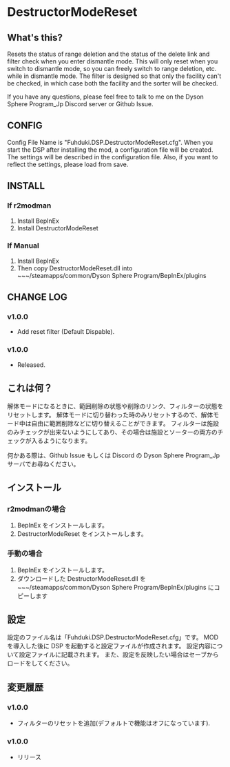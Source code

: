 # DestructorModeReset

## What's this?

Resets the status of range deletion and the status of the delete link and filter check when you enter dismantle mode.
This will only reset when you switch to dismantle mode, so you can freely switch to range deletion, etc. while in dismantle mode.
The filter is designed so that only the facility can't be checked, in which case both the facility and the sorter will be checked.

If you have any questions, please feel free to talk to me on the Dyson Sphere Program_Jp Discord server or Github Issue.

## CONFIG

Config File Name is "Fuhduki.DSP.DestructorModeReset.cfg".
When you start the DSP after installing the mod, a configuration file will be created.
The settings will be described in the configuration file.
Also, if you want to reflect the settings, please load from save.

## INSTALL

### If r2modman
1. Install BepInEx
2. Install DestructorModeReset

### If Manual
1. Install BepInEx
2. Then copy DestructorModeReset.dll into ~~~/steamapps/common/Dyson Sphere Program/BepInEx/plugins

## CHANGE LOG

### v1.0.0

 - Add reset filter (Default Dispable).

### v1.0.0

 - Released.

## これは何？

解体モードになるときに、範囲削除の状態や削除のリンク、フィルターの状態をリセットします。
解体モードに切り替わった時のみリセットするので、解体モード中は自由に範囲削除などに切り替えることができます。
フィルターは施設のみチェックが出来ないようにしてあり、その場合は施設とソーターの両方のチェックが入るようになります。

何かある際は、Github Issue もしくは Discord の Dyson Sphere Program_Jp サーバでお尋ねください。

## インストール

### r2modmanの場合
1. BepInEx をインストールします。
2. DestructorModeReset をインストールします。

### 手動の場合
1. BepInEx をインストールします。
2. ダウンロードした DestructorModeReset.dll を ~~~/steamapps/common/Dyson Sphere Program/BepInEx/plugins にコピーします

## 設定

設定のファイル名は「Fuhduki.DSP.DestructorModeReset.cfg」です。
MOD を導入した後に DSP を起動すると設定ファイルが作成されます。
設定内容について設定ファイルに記載されます。
また、設定を反映したい場合はセーブからロードをしてください。


## 変更履歴

### v1.0.0

 - フィルターのリセットを追加(デフォルトで機能はオフになっています).

### v1.0.0

 - リリース
